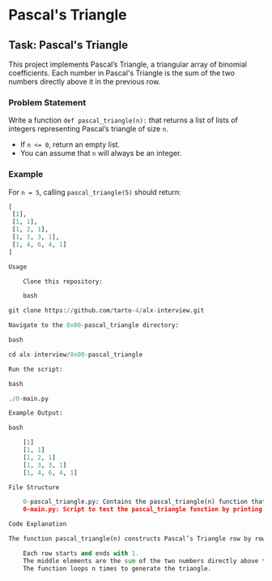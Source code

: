 # Pascal's Triangle

## Task: Pascal's Triangle

This project implements Pascal’s Triangle, a triangular array of binomial coefficients. Each number in Pascal's Triangle is the sum of the two numbers directly above it in the previous row.

### Problem Statement

Write a function `def pascal_triangle(n):` that returns a list of lists of integers representing Pascal’s triangle of size `n`.

- If `n <= 0`, return an empty list.
- You can assume that `n` will always be an integer.

### Example

For `n = 5`, calling `pascal_triangle(5)` should return:

```python
[
 [1],
 [1, 1],
 [1, 2, 1],
 [1, 3, 3, 1],
 [1, 4, 6, 4, 1]
]

Usage

    Clone this repository:

    bash

git clone https://github.com/tarto-4/alx-interview.git

Navigate to the 0x00-pascal_triangle directory:

bash

cd alx-interview/0x00-pascal_triangle

Run the script:

bash

./0-main.py

Example Output:

bash

    [1]
    [1, 1]
    [1, 2, 1]
    [1, 3, 3, 1]
    [1, 4, 6, 4, 1]

File Structure

    0-pascal_triangle.py: Contains the pascal_triangle(n) function that generates Pascal's Triangle.
    0-main.py: Script to test the pascal_triangle function by printing the output for n = 5.

Code Explanation

The function pascal_triangle(n) constructs Pascal’s Triangle row by row:

    Each row starts and ends with 1.
    The middle elements are the sum of the two numbers directly above them in the previous row.
    The function loops n times to generate the triangle.